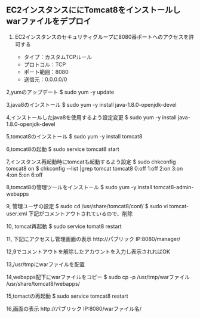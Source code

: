 ## EC2インスタンスににTomcat8をインストールしwarファイルをデプロイ

1. EC2インスタンスのセキュリティグループに8080番ポートへのアクセスを許可する

	- タイプ：カスタムTCPルール
	- プロトコル：TCP
	- ポート範囲：8080
	- 送信元：0.0.0.0/0

2,yumのアップデート
$ sudo yum -y update

3,java8のインストール
$ sudo yum -y install java-1.8.0-openjdk-devel

4,インストールしたjava8を使用するよう設定変更
$ sudo yum -y install java-1.8.0-openjdk-devel

5,tomcat8のインストール
$ sudo yum -y install tomcat8

6,tomcat8の起動
$ sudo service tomcat8 start

7,インスタンス再起動時にtomcatも起動するよう設定
$ sudo chkconfig tomcat8 on
$ chkconfig --list |grep tomcat
tomcat8         0:off   1:off   2:on    3:on    4:on    5:on    6:off

8,tomcat8の管理ツールをインストール
$ sudo yum -y install tomcat8-admin-webapps

9, 管理ユーザの設定
$ sudo cd /usr/share/tomcat8/conf/
$ sudo vi tomcat-user.xml
下記がコメントアウトされているので、削除
<user name="admin" password="adminadmin" roles="admin,manager,admin-gui,admin-script,manager-gui,manager-script,manager-jmx,manager-status" />

10, tomcat再起動
$ sudo service tomat8 restart

11, 下記にアクセスし管理画面の表示
http://パブリック IP:8080/manager/

12,9でコメントアウトを解除したアカウントを入力し表示されればOK

13,/usr/tmpにwarファイルを配置

14,webapps配下にwarファイルをコピー
$ sudo cp -p /usr/tmp/warファイル /usr/share/tomcat8/webapps/

15,tomactの再起動
$ sudo service tomcat8 restart

16,画面の表示
http://パブリック IP:8080/warファイル名/